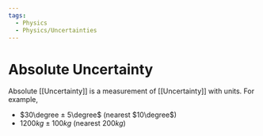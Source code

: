 ```yaml
---
tags:
  - Physics
  - Physics/Uncertainties
---
```

# Absolute Uncertainty
Absolute [[Uncertainty]] is a measurement of [[Uncertainty]] with units. For example,
- $30\degree ± 5\degree$ (nearest $10\degree$)
- $1200kg ± 100kg$ (nearest $200kg$)